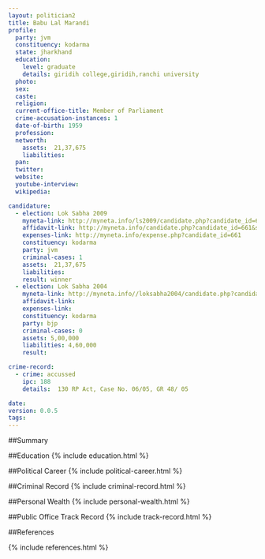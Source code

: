 ```yaml
---
layout: politician2
title: Babu Lal Marandi
profile: 
  party: jvm
  constituency: kodarma
  state: jharkhand
  education: 
    level: graduate
    details: giridih college,giridih,ranchi university
  photo: 
  sex: 
  caste: 
  religion: 
  current-office-title: Member of Parliament
  crime-accusation-instances: 1
  date-of-birth: 1959
  profession: 
  networth: 
    assets:  21,37,675
    liabilities: 
  pan: 
  twitter: 
  website: 
  youtube-interview: 
  wikipedia: 

candidature: 
  - election: Lok Sabha 2009
    myneta-link: http://myneta.info/ls2009/candidate.php?candidate_id=661
    affidavit-link: http://myneta.info/candidate.php?candidate_id=661&scan=original
    expenses-link: http://myneta.info/expense.php?candidate_id=661
    constituency: kodarma 
    party: jvm
    criminal-cases: 1
    assets:  21,37,675
    liabilities: 
    result: winner 
  - election: Lok Sabha 2004
    myneta-link: http://myneta.info//loksabha2004/candidate.php?candidate_id=1569
    affidavit-link: 
    expenses-link: 
    constituency: kodarma 
    party: bjp
    criminal-cases: 0
    assets: 5,00,000
    liabilities: 4,60,000
    result:  

crime-record: 
  - crime: accussed
    ipc: 188
    details:  130 RP Act, Case No. 06/05, GR 48/ 05  

date: 
version: 0.0.5
tags: 
---
```

##Summary


##Education
{% include education.html %}


##Political Career
{% include political-career.html %}


##Criminal Record
{% include criminal-record.html %}


##Personal Wealth
{% include personal-wealth.html %}


##Public Office Track Record
{% include track-record.html %}


##References


{% include references.html %}